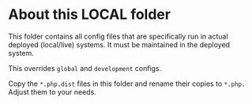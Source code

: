 # About this LOCAL folder

This folder contains all config files that are specifically run in actual deployed (local/live) systems.
It must be maintained in the deployed system.

This overrides `global` and `development` configs.

Copy the `*.php.dist` files in this folder and rename their copies to `*.php.` Adjust them to your needs.